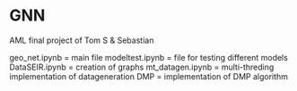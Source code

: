# GNN
AML final project of Tom S &amp; Sebastian


geo_net.ipynb = main file
modeltest.ipynb = file for testing different models
DataSEIR.ipynb = creation of graphs
mt_datagen.ipynb = multi-threding implementation of datageneration
DMP = implementation of DMP algorithm
